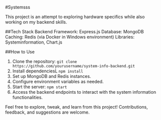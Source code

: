 #Systemsss

This project is an attempt to exploring hardware specifics while also working on my backend skills.


##Tech Stack
Backend Framework: Express.js
Database: MongoDB
Caching: Redis (via Docker in Windows environment)
Libraries: Systeminformation, Chart.js

##How to Use
1. Clone the repository: `git clone https://github.com/yourusername/system-info-backend.git`
2. Install dependenciesL `npm install`
3. Set up MongoDB and Redis instances.
4. Configure environment variables as needed.
5. Start the server: `npm start`
6. Access the backend endpoints to interact with the system information functionalities.

Feel free to explore, tweak, and learn from this project! Contributions, feedback, and suggestions are welcome.
